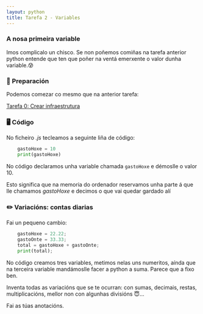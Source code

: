 ```yaml
---
layout: python
title: Tarefa 2 - Variables
---
```

### A nosa primeira variable

Imos complicalo un chisco. Se non poñemos comiñas na tarefa anterior python entende que ten que poñer na ventá emerxente o valor dunha variable.😰

### 🧺 Preparación

Podemos comezar co mesmo que na anterior tarefa:

[ Tarefa 0: Crear infraestrutura](../t0)

### 🖥 Código

No ficheiro *.js* tecleamos a seguinte liña de código:

```python
    gastoHoxe = 10
    print(gastoHoxe)
```

No código declaramos unha variable chamada `gastoHoxe` e démoslle o valor 10. 

Esto significa que na memoria do ordenador reservamos unha parte á que lle chamamos *gastoHoxe* e decimos o que vai quedar gardado alí


### ✏️ Variacións: contas diarias

Fai un pequeno cambio:

```python
    gastoHoxe = 22.22;
    gastoOnte = 33.33;
    total = gastoHoxe + gastoOnte;
    print(total);
```

No código creamos tres variables, metimos nelas uns numeritos, aínda que na terceira variable mandámoslle facer a python a suma. Parece que a fixo ben. 

Inventa todas as variacións que se te ocurran: con sumas, decimais, restas, multiplicacións, mellor non con algunhas divisións 😇... 

Fai as túas anotacións.
